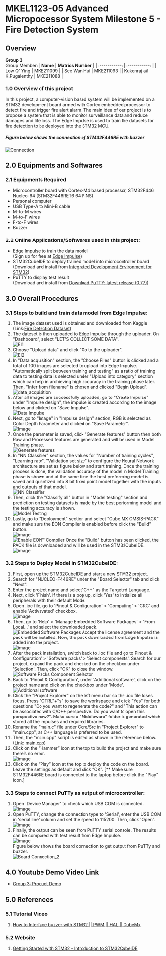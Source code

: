 # MKEL1123-05 Advanced Micropocessor System Milestone 5 - Fire Detection System

## Overview
**Group 3**
<br>  Group Member: 
| **Name** | **Matrics Number** |
| :-----------: | :-----------: |
| Low Q' Ying | MKE211099 |
| See Wan Hui | MKE211093 |
| Kukenraj a\l K.Pugalenthy | MKE211088 |

### 1.0 Overview of this project
In this project, a computer-vision based system will be implemented on a STM32 development board armed with Cortex embedded processor to detect fire and trigger fire alert alarm. The main idea of our project is to propose a system that is able to monitor surveillance data and reduce damages and life loss. The Edge Impulse is used to train the datasets for fire detection to be deployed into the STM32 MCU.

##### Figure below shows the connection of STM32F446RE with buzzer
![Connection](https://user-images.githubusercontent.com/105101813/178275164-7c0153df-62c8-4a14-9bc8-4bae68cd80d4.jpeg)

## 2.0 Equipments and Softwares
### 2.1 Equipments Required
- Microcontroller board with Cortex-M4 based processor, STM32F446 Nucleo-64 (STM32F446RET6 64 PINS)
- Personal computer 
- USB Type-A to Mini-B cable
- M-to-M wires
- M-to-F wires
- F-to-F wires
- Buzzer

### 2.2 Online Applications/Softwares used in this project:
 - Edge Impulse to train the data model
   <br>(Sign up for free at [Edge Impulse](https://www.edgeimpulse.com/))
 - STM32CubeIDE to deploy trained model into microcontroller board
   <br>(Download and install from [Integrated Development Environment for STM32](https://www.st.com/en/development-tools/stm32cubeide.html))
 - PuTTY to display test result
   <br>(Download and install from [Download PuTTY: latest release (0.77)](https://www.chiark.greenend.org.uk/~sgtatham/putty/latest.html))

## 3.0 Overall Procedures 
### 3.1 Steps to build and train data model from Edge Impulse:
  1. The image dataset used is obtained and downloaded from Kaggle
     <br>(Link:[Fire Detection Dataset](https://www.kaggle.com/datasets/atulyakumar98/test-dataset?resource=download))
  2. The dateset is then uploaded to Edge Impulse through the uploader. On "Dashboard", select "LET'S COLLECT SOME DATA".
  <br>![EI1](https://user-images.githubusercontent.com/105101813/178113464-8493a0d8-1ca8-40d4-be92-4d4a01ae0ceb.JPG)
  3. Choose "Upload data" and click "Go to the uploader".
  <br>![EI2](https://user-images.githubusercontent.com/105101813/178114867-a54bf1ec-3124-4984-a014-562d041a490b.JPG)
  4. In "Data acquisition" section, the "Choose Files" button is clicked and a total of 100 images are selected to upload into Edge Impulse. "Automatically split between training and testing" as a ratio of training data to testing data is selected under "Upload into category" section which can help in archieving high accuracy in the training phase later. Then, "Infer from filename" is chosen and clicked "Begin Upload".
  <br>![data_acquisition](https://user-images.githubusercontent.com/105101813/178133297-ee5b76aa-a8eb-4e43-ae73-5ad014f5fc6b.png)
  5. After all images are successfully uploaded, go to "Create Impulse" under "Impulse design", the impulse is created according to the image below and clicked on "Save Impulse". 
  <br>![Data Impulse](https://user-images.githubusercontent.com/105101813/178138922-e1dcb621-5feb-4910-a38e-72ec1ac5e7bd.png)
  6. Next, go to "Image" in "Impulse design" section, RGB is selected as Color Depth Parameter and clicked on "Save Parameter".
  <br>![Image](https://user-images.githubusercontent.com/105101813/178146341-815c9d71-a79c-4b56-bef9-b0f8cdd234fa.png)
  7. Once the parameter is saved, click "Generate features" button then both Raw and Processed features are generated and will be used in Model Training phase.
  <br>![Generate features](https://user-images.githubusercontent.com/105101813/178147535-a2a548ea-e996-4917-b81b-037477a7d266.png)
  8. In "NN Classifier" section, the values for  "Number of training cycles", "Learning rate", "Validation set size" to configure the Neural Network architecture are set as figure below and start training. Once the training process is done, the validation accuracy of the model in Model Training phase is shown and at the same time the best preforming model is saved and quantized into 8 bit fixed point model together with the inputs and outputs of that model.
  <br>![NN Classifier](https://user-images.githubusercontent.com/105101813/178152877-216dabe6-59cd-4a2f-9a51-943efe274546.png)
  9. Then, click the "Classify all" button in "Model testing" section and prediction on testing datasets is made by the best performing model and the testing accuracy is shown.
  <br>![Model Testing](https://user-images.githubusercontent.com/105101813/178153240-10998114-0af2-461d-9387-d890ef0dfc8f.png)
  10. Lastly, go to "Deployment" section and select "Cube.MX CMSIS-PACK" and make sure the EON Compiler is enabled before click the "Build" button. 
  <br>![image](https://user-images.githubusercontent.com/105101813/178153385-6d84e103-2356-4e45-b585-0d5b93dc228d.png)
  <br>![Enable EON™ Compiler](https://user-images.githubusercontent.com/105101813/178153362-5ad85af1-b30e-4c09-bed0-fb7e9c0e0e0a.png)
  Once the "Build" button has been clicked, the PACK file is downloaded and will be used in the STM32CubeIDE.
  <br>![image](https://user-images.githubusercontent.com/105101813/178279427-5c03286f-3014-4f67-a43a-bae88a97701e.png)


### 3.2 Steps to Deploy Model in STM32CubeIDE:
  1. First, open up the STM32CubeIDE and start a new STM32 project.
  2. Search for "NUCLEO-F446RE" under the "Board Selector" tab and click "Next".
  3. Enter the project name and select"C++" as the Targeted Language.
  4. Next, click 'Finish'. If there is a pop up, click 'Yes' to initialize all peripherals with their default Mode.
  5. Open .ioc file, go to 'Pinout & Configuration' > 'Computing' > 'CRC' and enable 'Activavated' checkbox.
  <br>![image](https://user-images.githubusercontent.com/105101813/178239741-b03c8a7c-0d79-4c73-a71c-f7632336cf23.png)
  7. Then, go to 'Help' > 'Manage Embedded Software Packages' > 'From Local...' and select the downloaded pack. 
  <br>![Embedded Software Packages](https://user-images.githubusercontent.com/105101813/178241928-bb589d66-6429-404a-a3b5-f24ac54306c9.png)
  Accept the license agreement and the pack will be installed. Now, the pack downloaded from Edge Impulse is added into the project.
  <br>![image](https://user-images.githubusercontent.com/105101813/178238108-306fb667-bb3c-473e-b08e-ac957bb69396.png)
  8. After the pack installation, switch back to .ioc file and go to Pinout & Configuration' > 'Software packs' > 'Select components'. Search for our project, expand the pack and checked on the checkbox under 'Selection'. Then, click "OK" to close the window.
  <br>![Software Packs Component Selector](https://user-images.githubusercontent.com/105101813/178234560-8d04441a-c4b5-4aa7-aeb5-e1fbf3fb015a.png)
  9. Back to 'Pinout & Configuration', under 'Additional software', click on the project name and click on the checkbox under 'Mode'.
  <br>![Additional software](https://user-images.githubusercontent.com/105101813/178234412-9eca997a-9012-4757-84f3-161e8f53ac9f.png)
  10. Click the "Project Explorer" on the left menu bar so the .ioc file loses focus. Press "CTRL"+"s" to save the workspace and click "Yes" for both questions "Do you want to regenerate the code?" and "This action can be associated with C/C++ perspective. Do you want to open this perspective now?". Make sure a "Middleware" folder is generated which stored all the impulses and required libraries.
  11. Rename the "main.c" file under Core/Src in "Project Explorer" to "main.cpp", as C++ language is preferred to be used.
  12. Then, the "main.cpp" script is edited as shown in the reference below.
   <br>(Link: [main.cpp](https://github.com/WanHuiSee/-MKEL1123-05-Advanced-Micropocessor-System_Milestone-5/blob/main/Core/Src/main.cpp))
  13. Click on the “Hammer” icon at the top to build the project and make sure there’s no error.
  <br>![image](https://user-images.githubusercontent.com/105101813/178243593-25326189-338e-4c2b-8aec-6d58747729d8.png)
  15. Click on the “Play” icon at the top to deploy the code on the board. Leave the settings as default and click “OK”. [** Make sure STM32F446RE board is connected to the laptop before click the "Play" icon.]
 
### 3.3 Steps to connect PuTTy as output of microcontroller:
  1. Open 'Device Manager' to check which USB COM is connected.
  <br> ![image](https://user-images.githubusercontent.com/105101813/178243771-ba974d19-c1f9-4756-9657-f15ea2f45cc0.png)
  2. Open PuTTY, change the connection type to 'Serial', enter the USB COM in 'serial line' column and set the speed to 115200. Then, click 'Open'.
  <br> ![image](https://user-images.githubusercontent.com/105101813/178243827-a54be592-dcd6-4f35-92d5-f72d44d8164b.png)
  3. Finally, the output can be seen from PuTTY serial console. The results can be compared with test result from Edge Impulse.
  <br>![image](https://user-images.githubusercontent.com/105101813/178241660-9914d25f-66aa-471b-850e-889fe193f440.png)
  <br>Figure below shows the board connection to get output from PuTTy and buzzer.
  <br>![Board Connection_2](https://user-images.githubusercontent.com/104665552/178283862-907a62b2-c826-4d53-aacb-f61758b78f21.jpeg)

## 4.0 Youtube Demo Video Link
- [Group 3: Product Demo](https://www.youtube.com/watch?v=Mi5RXnzab6Y&t=1s&ab_channel=ADVANCEDMICROPROCESSORSYSTEM)

## 5.0 References
### 5.1 Tutorial Video
  1. [How to Interface buzzer with STM32 || PWM || HAL || CubeMx](https://www.bing.com/videos/search?q=pwm+with+buzzer+stm32&qpvt=pwm+with+buzzer+stm32&view=detail&mid=9B67493FD1F2A456778A9B67493FD1F2A456778A&&FORM=VRDGAR&ru=%2Fvideos%2Fsearch%3Fq%3Dpwm%2Bwith%2Bbuzzer%2Bstm32%26qpvt%3Dpwm%2Bwith%2Bbuzzer%2Bstm32%26FORM%3DVDRE)
  
 ### 5.2 Website
  1. [Getting Started with STM32 - Introduction to STM32CubeIDE](https://www.digikey.my/en/maker/projects/getting-started-with-stm32-introduction-to-stm32cubeide/6a6c60a670c447abb90fd0fd78008697)



